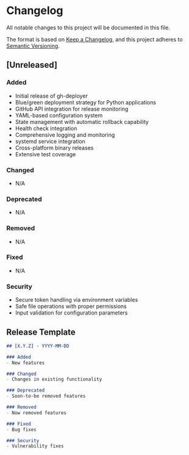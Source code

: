 # Changelog

All notable changes to this project will be documented in this file.

The format is based on [Keep a Changelog](https://keepachangelog.com/en/1.0.0/),
and this project adheres to [Semantic Versioning](https://semver.org/spec/v2.0.0.html).

## [Unreleased]

### Added
- Initial release of gh-deployer
- Blue/green deployment strategy for Python applications
- GitHub API integration for release monitoring
- YAML-based configuration system
- State management with automatic rollback capability
- Health check integration
- Comprehensive logging and monitoring
- systemd service integration
- Cross-platform binary releases
- Extensive test coverage

### Changed
- N/A

### Deprecated
- N/A

### Removed
- N/A

### Fixed
- N/A

### Security
- Secure token handling via environment variables
- Safe file operations with proper permissions
- Input validation for configuration parameters

## Release Template

```markdown
## [X.Y.Z] - YYYY-MM-DD

### Added
- New features

### Changed
- Changes in existing functionality

### Deprecated
- Soon-to-be removed features

### Removed
- Now removed features

### Fixed
- Bug fixes

### Security
- Vulnerability fixes
```
